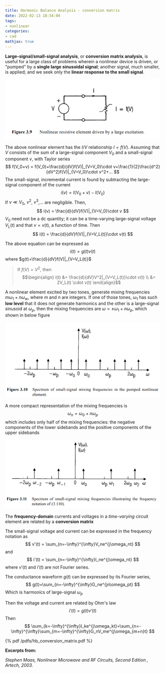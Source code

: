 ```yaml
---
title: Harmonic Balance Analysis - conversion matrix
date: 2022-02-13 18:54:04
tags:
- nonlinear
categories:
- cad
mathjax: true
---
```


**Large-signal/small-signal analysis**, or **conversion matrix analysis**, is useful for a large class of problems wherein a nonlinear device is driven, or "pumped" by a **single large sinusoidal signal**; another signal, much smaller, is applied; and we seek only the **linear response to the small signal**.

![image-20220511203515431](hb-conversion-matrix/image-20220511203515431.png)

The above nonlinear element has the $I/V$ relationship $I=f(V)$. Assuming that $V$ consists of the sum of a large-signal component $V_0$ and a small-signal component $v$, with Taylor series
$$
f(V_0+v) = f(V_0)+\frac{d}{dV}f(V)|_{V=V_0}\cdot v+\frac{1}{2}\frac{d^2}{dV^2}f(V)|_{V=V_0}\cdot v^2+...
$$
The small-signal, incremental current is found by subtracting the large-signal component of the current
$$
i(v)=I(V_0+v)-I(V_0)
$$
If $v \ll V_0$, $v^2$, $v^3$,... are negligible. Then,
$$
i(v) = \frac{d}{dV}f(V)|_{V=V_0}\cdot v
$$
$V_0$ need not be a dc quantity; it can be a time-varying large-signal voltage $V_L(t)$ and that $v=v(t)$, a function of time. Then
$$
i(t) = \frac{d}{dV}f(V)|_{V=V_L(t)}\cdot v(t)
$$

The above equation can be expressed as
$$
i(t)=g(t)v(t)
$$
where $g(t)=\frac{d}{dV}f(V)|_{V=V_L(t)}$

> If $f(V) = V^2$, then
> $$\begin{align}
> i(t) &= \frac{d}{dV}V^2|_{V=V_L(t)}\cdot v(t) \\
> &= 2V_L(t) \cdot v(t)
> \end{align}$$

A nonlinear element excited by two tones, generate mixing frequencies $m\omega_1+n\omega_w$, where $m$ and $n$ are integers. If one of those tones, $\omega_1$ has such **low level** that it does not generate harmonics and the other is a large-signal sinusoid at $\omega_p$, then the mixing frequencies are $\omega=\pm\omega_1+n\omega_p$, which shown in below figure

![image-20220511211114421](hb-conversion-matrix/image-20220511211114421.png)

A more compact representation of the mixing frequencies is
$$
\omega_n=\omega_0+n\omega_p
$$
which includes only half of the mixing frequencies: the negative components of the lower sidebands and the positive components of the upper sidebands

![image-20220511211336437](hb-conversion-matrix/image-20220511211336437.png)

The **frequency-domain** currents and voltages in a *time-varying* circuit element are related by a **conversion matrix**

The small-signal voltage and current can be expressed in the frequency notation as
$$
v'(t) = \sum_{n=-\infty}^{\infty}V_ne^{j\omega_nt}
$$
and
$$
i'(t) = \sum_{n=-\infty}^{\infty}I_ne^{j\omega_nt}
$$
where $v'(t)$ and $i'(t)$  are not Fourier series.

The conductance waveform $g(t)$  can be expressed by its Fourier series,
$$
g(t)=\sum_{n=-\infty}^{\infty}G_ne^{jn\omega_pt}
$$
Which is harmonics of large-signal $\omega_p$

Then the voltage and current are related by Ohm's law
$$
i'(t)=g(t)v'(t)
$$
Then
$$
\sum_{k=-\infty}^{\infty}I_ke^{j\omega_kt}=\sum_{n=-\infty}^{\infty}\sum_{m=-\infty}^{\infty}G_nV_me^{j\omega_{m+n}t}
$$


{% pdf /pdfs/hb_conversion_matrix.pdf %}

**Excerpts from:**

*Stephen Maas, Nonlinear Microwave and RF Circuits, Second Edition , Artech, 2003.*

